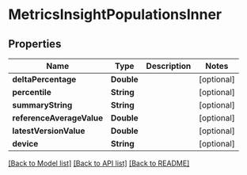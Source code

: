 # MetricsInsightPopulationsInner

## Properties
Name | Type | Description | Notes
------------ | ------------- | ------------- | -------------
**deltaPercentage** | **Double** |  | [optional] 
**percentile** | **String** |  | [optional] 
**summaryString** | **String** |  | [optional] 
**referenceAverageValue** | **Double** |  | [optional] 
**latestVersionValue** | **Double** |  | [optional] 
**device** | **String** |  | [optional] 

[[Back to Model list]](../README.md#documentation-for-models) [[Back to API list]](../README.md#documentation-for-api-endpoints) [[Back to README]](../README.md)


